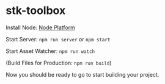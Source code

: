 stk-toolbox
=============

Install Node: [Node Platform](https://nodejs.org/)

Start Server: `npm run server` or `npm start`

Start Asset Watcher: `npm run watch`

(Build Files for Production:  `npm run build`)

Now you should be ready to go to start building your project.
